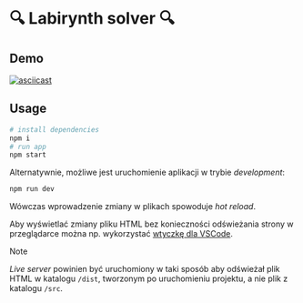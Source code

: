 # 🔍 Labirynth solver 🔍

## Demo

[![asciicast](https://asciinema.org/a/095QRDeokwAO7BPwFezvTCF7R.svg)](https://asciinema.org/a/095QRDeokwAO7BPwFezvTCF7R)

## Usage

```bash
# install dependencies
npm i
# run app
npm start
```

Alternatywnie, możliwe jest uruchomienie aplikacji w trybie _development_:

```bash
npm run dev
```

Wówczas wprowadzenie zmiany w plikach spowoduje _hot reload_.

Aby wyświetlać zmiany pliku HTML bez konieczności odświeżania strony w przeglądarce można np. wykorzystać [wtyczkę dla VSCode](https://marketplace.visualstudio.com/items?itemName=ritwickdey.LiveServer).

> [!NOTE]  
> _Live server_ powinien być uruchomiony w taki sposób aby odświeżał plik HTML w katalogu `/dist`, tworzonym po uruchomieniu projektu, a nie plik z katalogu `/src`.
